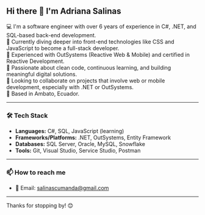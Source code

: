 ## Hi there 👋 I'm Adriana Salinas

💻 I'm a software engineer with over 6 years of experience in C#, .NET, and SQL-based back-end development.  
🌱 Currently diving deeper into front-end technologies like CSS and JavaScript to become a full-stack developer.  
📱 Experienced with OutSystems (Reactive Web & Mobile) and certified in Reactive Development.  
🧠 Passionate about clean code, continuous learning, and building meaningful digital solutions.  
🤝 Looking to collaborate on projects that involve web or mobile development, especially with .NET or OutSystems.  
🏡 Based in Ambato, Ecuador.  

---

### 🛠️ Tech Stack

- **Languages:** C#, SQL, JavaScript (learning)
- **Frameworks/Platforms:** .NET, OutSystems, Entity Framework
- **Databases:** SQL Server, Oracle, MySQL, Snowflake
- **Tools:** Git, Visual Studio, Service Studio, Postman

---

### 📫 How to reach me

- 📧 Email: salinascumanda@gmail.com  


---

Thanks for stopping by! 😊 
